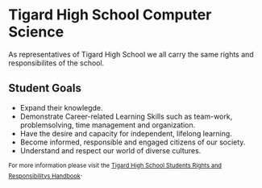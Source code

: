 # Tigard High School Computer Science

As representatives of Tigard High School we all carry the same rights and responsibilites of the school.

## Student Goals

- Expand their knowlegde.
- Demonstrate Career-related Learning Skills such as team-work, problemsolving, time management and organization.
- Have the desire and capacity for independent, lifelong learning.
- Become informed, responsible and engaged citizens of our society.
- Understand and respect our world of diverse cultures.

<sub>For more information please visit the [Tigard High School Students Rights and Responsibilitys Handbook](https://www.ttsdschools.org/Page/8199)</sub>.
